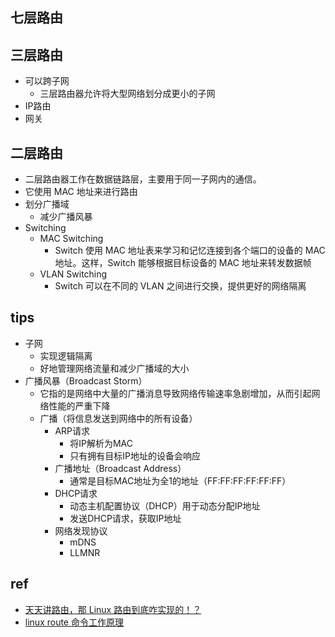 ## 七层路由

## 三层路由
+ 可以跨子网
    + 三层路由器允许将大型网络划分成更小的子网
+ IP路由
+ 网关

## 二层路由
+ 二层路由器工作在数据链路层，主要用于同一子网内的通信。
+ 它使用 MAC 地址来进行路由
+ 划分广播域
    + 减少广播风暴
+ Switching
    + MAC Switching
        + Switch 使用 MAC 地址表来学习和记忆连接到各个端口的设备的 MAC 地址。这样，Switch 能够根据目标设备的 MAC 地址来转发数据帧
    + VLAN Switching
        + Switch 可以在不同的 VLAN 之间进行交换，提供更好的网络隔离


## tips
+ 子网
    + 实现逻辑隔离
    + 好地管理网络流量和减少广播域的大小
+ 广播风暴（Broadcast Storm）
    + 它指的是网络中大量的广播消息导致网络传输速率急剧增加，从而引起网络性能的严重下降
    + 广播（将信息发送到网络中的所有设备）
        + ARP请求
            + 将IP解析为MAC
            + 只有拥有目标IP地址的设备会响应
        + 广播地址（Broadcast Address）
            + 通常是目标MAC地址为全1的地址（FF:FF:FF:FF:FF:FF）
        + DHCP请求
            + 动态主机配置协议（DHCP）用于动态分配IP地址
            + 发送DHCP请求，获取IP地址
        + 网络发现协议
            + mDNS
            + LLMNR


## ref
+ [天天讲路由，那 Linux 路由到底咋实现的！？](https://www.51cto.com/article/698945.html)
+ [linux route 命令工作原理](https://blog.csdn.net/aibisoft/article/details/23135637)